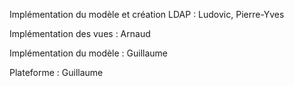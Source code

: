 Implémentation du modèle et création LDAP : Ludovic, Pierre-Yves

Implémentation des vues : Arnaud

Implémentation du modèle : Guillaume

Plateforme : Guillaume
